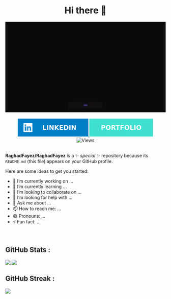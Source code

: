 <div id="header" align="center">
  <h1>Hi there 👋</h1>
  <img src="./code.webp" width="600"/>
</div>
<br>
<div id="badges" align="center">
  <a href="رابط حسابك">
    <img src="./linkedin.svg" alt="Linked In Badge"/>
  </a>
  <a href="رابط حسابك">
    <img src="./portfolio.svg" alt="Portfolio Badge"/>
  </a>
</div>
<div align="center">
  <img src="https://komarev.com/ghpvc/?username=x39ome" alt="Views" />
</div>

<br />

**RaghadFayez/RaghadFayez** is a ✨ _special_ ✨ repository because its `README.md` (this file) appears on your GitHub profile.

Here are some ideas to get you started:

- 🔭 I’m currently working on ...
- 🌱 I’m currently learning ...
- 👯 I’m looking to collaborate on ...
- 🤔 I’m looking for help with ...
- 💬 Ask me about ...
- 📫 How to reach me: ...
- 😄 Pronouns: ...
- ⚡ Fun fact: ...




<br />

## GitHub Stats :

<a href="https://github.com/anuraghazra/github-readme-stats">
  <img height=200 align="center" src="https://github-readme-stats.vercel.app/api?username=RaghadFayez" />
</a>
<a href="https://github.com/anuraghazra/convoychat">
  <img height=200 align="center" src="https://github-readme-stats.vercel.app/api/top-langs?username=RaghadFayez&layout=compact&langs_count=8&card_width=320" />
</a>

## GitHub Streak :
<a href="#">
  <img height=200 align="center" src="https://streak-stats.demolab.com/?user=RaghadFayez" />
</a>
